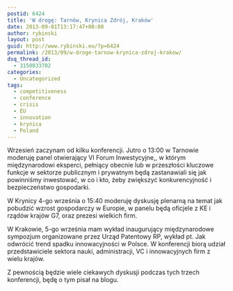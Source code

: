 ```yaml
---
postid: 6424
title: 'W drogę: Tarnów, Krynica Zdrój, Kraków'
date: 2013-09-01T13:17:47+00:00
author: rybinski
layout: post
guid: http://www.rybinski.eu/?p=6424
permalink: /2013/09/w-droge-tarnow-krynica-zdroj-krakow/
dsq_thread_id:
  - 3150833702
categories:
  - Uncategorized
tags:
  - competitiveness
  - conference
  - crisis
  - EU
  - innovation
  - krynica
  - Poland
---
```

Wrzesień zaczynam od kilku konferencji. Jutro o 13:00 w Tarnowie moderuję panel otwierający VI Forum Inwestycyjne,, w którym międzynarodowi eksperci, pełniący obecnie lub w przeszłości kluczowe funkcje w sektorze publicznym i prywatnym będą zastanawiali się jak powinniśmy inwestować, w co i kto, żeby zwiększyć konkurencyjność i bezpieczeństwo gospodarki.

W Krynicy 4-go września o 15:40 moderuję dyskusję plenarną na temat jak pobudzić wzrost gospodarczy w Europie, w panelu będą oficjele z KE i rządów krajów G7, oraz prezesi wielkich firm.

W Krakowie, 5-go września mam wykład inaugurujący międzynarodowe sympozjum organizowane przez Urząd Patentowy RP, wykład pt. Jak odwrócić trend spadku innowacyjności w Polsce. W konferencji biorą udział przedstawiciele sektora nauki, administracji, VC i innowacyjnych firm z wielu krajów.

Z pewnością będzie wiele ciekawych dyskusji podczas tych trzech konferencji, będę o tym pisał na blogu.
